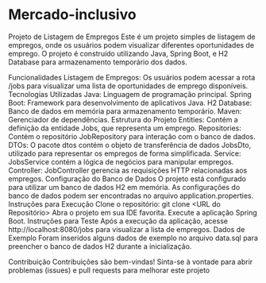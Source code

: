 # Mercado-inclusivo

Projeto de Listagem de Empregos
Este é um projeto simples de listagem de empregos, onde os usuários podem visualizar diferentes oportunidades de emprego. O projeto é construído utilizando Java, Spring Boot, e H2 Database para armazenamento temporário dos dados.

Funcionalidades
Listagem de Empregos: Os usuários podem acessar a rota /jobs para visualizar uma lista de oportunidades de emprego disponíveis.
Tecnologias Utilizadas
Java: Linguagem de programação principal.
Spring Boot: Framework para desenvolvimento de aplicativos Java.
H2 Database: Banco de dados em memória para armazenamento temporário.
Maven: Gerenciador de dependências.
Estrutura do Projeto
Entities: Contém a definição da entidade Jobs, que representa um emprego.
Repositories: Contém o repositório JobRepository para interação com o banco de dados.
DTOs: O pacote dtos contém o objeto de transferência de dados JobsDto, utilizado para representar os empregos de forma simplificada.
Service: JobsService contém a lógica de negócios para manipular empregos.
Controller: JobController gerencia as requisições HTTP relacionadas aos empregos.
Configuração do Banco de Dados
O projeto está configurado para utilizar um banco de dados H2 em memória.
As configurações do banco de dados podem ser encontradas no arquivo application.properties.
Instruções para Execução
Clone o repositório: git clone <URL do Repositório>
Abra o projeto em sua IDE favorita.
Execute a aplicação Spring Boot.
Instruções para Teste
Após a execução da aplicação, acesse http://localhost:8080/jobs para visualizar a lista de empregos.
Dados de Exemplo
Foram inseridos alguns dados de exemplo no arquivo data.sql para preencher o banco de dados H2 durante a inicialização.

Contribuição
Contribuições são bem-vindas! Sinta-se à vontade para abrir problemas (issues) e pull requests para melhorar este projeto
